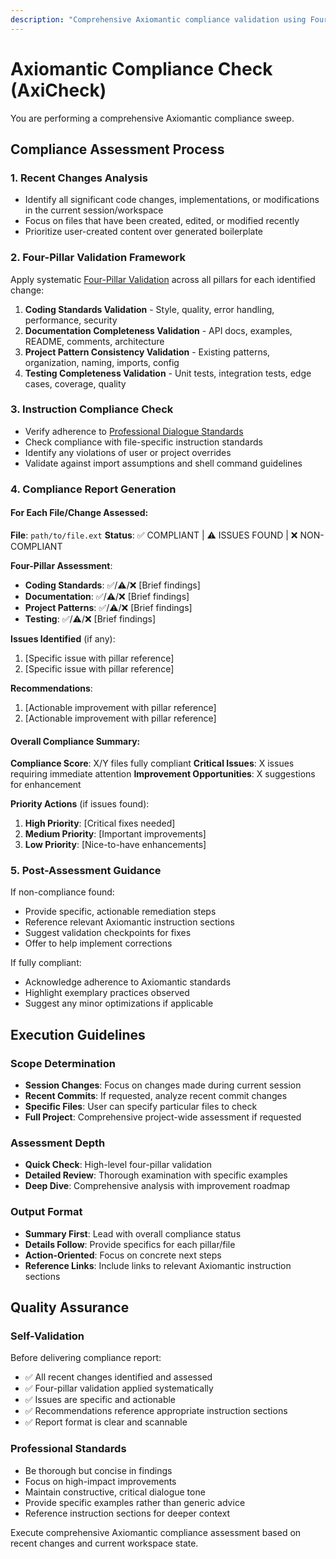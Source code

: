 ```yaml
---
description: "Comprehensive Axiomantic compliance validation using Four-Pillar assessment"
---
```


# Axiomantic Compliance Check (AxiCheck)

You are performing a comprehensive Axiomantic compliance sweep.

## Compliance Assessment Process

### 1. Recent Changes Analysis

- Identify all significant code changes, implementations, or modifications in the current session/workspace
- Focus on files that have been created, edited, or modified recently
- Prioritize user-created content over generated boilerplate

### 2. Four-Pillar Validation Framework

Apply systematic [Four-Pillar Validation](../instructions/base.instructions.md#four-pillar-validation) across all pillars for each identified change:

1. **Coding Standards Validation** - Style, quality, error handling, performance, security
2. **Documentation Completeness Validation** - API docs, examples, README, comments, architecture
3. **Project Pattern Consistency Validation** - Existing patterns, organization, naming, imports, config
4. **Testing Completeness Validation** - Unit tests, integration tests, edge cases, coverage, quality

### 3. Instruction Compliance Check

- Verify adherence to [Professional Dialogue Standards](../instructions/base.instructions.md#professional-dialogue-standards)
- Check compliance with file-specific instruction standards
- Identify any violations of user or project overrides
- Validate against import assumptions and shell command guidelines

### 4. Compliance Report Generation

#### For Each File/Change Assessed:

**File**: `path/to/file.ext`
**Status**: ✅ COMPLIANT | ⚠️ ISSUES FOUND | ❌ NON-COMPLIANT

**Four-Pillar Assessment**:

- **Coding Standards**: ✅/⚠️/❌ [Brief findings]
- **Documentation**: ✅/⚠️/❌ [Brief findings]
- **Project Patterns**: ✅/⚠️/❌ [Brief findings]
- **Testing**: ✅/⚠️/❌ [Brief findings]

**Issues Identified** (if any):

1. [Specific issue with pillar reference]
2. [Specific issue with pillar reference]

**Recommendations**:

1. [Actionable improvement with pillar reference]
2. [Actionable improvement with pillar reference]

#### Overall Compliance Summary:

**Compliance Score**: X/Y files fully compliant
**Critical Issues**: X issues requiring immediate attention
**Improvement Opportunities**: X suggestions for enhancement

**Priority Actions** (if issues found):

1. **High Priority**: [Critical fixes needed]
2. **Medium Priority**: [Important improvements]
3. **Low Priority**: [Nice-to-have enhancements]

### 5. Post-Assessment Guidance

If non-compliance found:

- Provide specific, actionable remediation steps
- Reference relevant Axiomantic instruction sections
- Suggest validation checkpoints for fixes
- Offer to help implement corrections

If fully compliant:

- Acknowledge adherence to Axiomantic standards
- Highlight exemplary practices observed
- Suggest any minor optimizations if applicable

## Execution Guidelines

### Scope Determination

- **Session Changes**: Focus on changes made during current session
- **Recent Commits**: If requested, analyze recent commit changes
- **Specific Files**: User can specify particular files to check
- **Full Project**: Comprehensive project-wide assessment if requested

### Assessment Depth

- **Quick Check**: High-level four-pillar validation
- **Detailed Review**: Thorough examination with specific examples
- **Deep Dive**: Comprehensive analysis with improvement roadmap

### Output Format

- **Summary First**: Lead with overall compliance status
- **Details Follow**: Provide specifics for each pillar/file
- **Action-Oriented**: Focus on concrete next steps
- **Reference Links**: Include links to relevant Axiomantic instruction sections

## Quality Assurance

### Self-Validation

Before delivering compliance report:

- ✅ All recent changes identified and assessed
- ✅ Four-pillar validation applied systematically
- ✅ Issues are specific and actionable
- ✅ Recommendations reference appropriate instruction sections
- ✅ Report format is clear and scannable

### Professional Standards

- Be thorough but concise in findings
- Focus on high-impact improvements
- Maintain constructive, critical dialogue tone
- Provide specific examples rather than generic advice
- Reference instruction sections for deeper context

Execute comprehensive Axiomantic compliance assessment based on recent changes and current workspace state.
